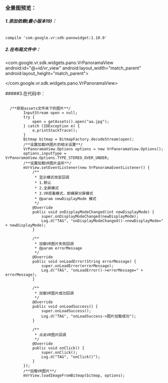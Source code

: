 
### 全景图预览：

##### 1.添加依赖(最小版本19)：
<pre><code>
compile 'com.google.vr:sdk-panowidget:1.10.0'
</code></pre>

##### 2.在布局文件中：
<com.google.vr.sdk.widgets.pano.VrPanoramaView
        android:id="@+id/vr_view"
        android:layout_width="match_parent"
        android:layout_height="match_parent">

</com.google.vr.sdk.widgets.pano.VrPanoramaView>

#####3.在代码中：
<pre><code>
  /**获取assets文件夹下的图片**/
        InputStream open = null;
        try {
            open = getAssets().open("aa.jpg");
        } catch (IOException e) {
            e.printStackTrace();
        }
        Bitmap bitmap = BitmapFactory.decodeStream(open);
        /**设置加载VR图片的相关设置**/
        VrPanoramaView.Options options = new VrPanoramaView.Options();
        options.inputType = VrPanoramaView.Options.TYPE_STEREO_OVER_UNDER;
        /**设置加载VR图片监听**/
        mVrView.setEventListener(new VrPanoramaEventListener() {
            /**
             * 显示模式改变回调
             * 1.默认
             * 2.全屏模式
             * 3.VR观看模式，即横屏分屏模式
             * @param newDisplayMode 模式
             */
            @Override
            public void onDisplayModeChanged(int newDisplayMode) {
                super.onDisplayModeChanged(newDisplayMode);
                Log.d("TAG", "onDisplayModeChanged()->newDisplayMode=" + newDisplayMode);
            }

            /**
             * 加载VR图片失败回调
             * @param errorMessage
             */
            @Override
            public void onLoadError(String errorMessage) {
                super.onLoadError(errorMessage);
                Log.d("TAG", "onLoadError()->errorMessage=" + errorMessage);
            }

            /**
             * 加载VR图片成功回调
             */
            @Override
            public void onLoadSuccess() {
                super.onLoadSuccess();
                Log.d("TAG", "onLoadSuccess->图片加载成功");
            }

            /**
             * 点击VR图片回调
             */
            @Override
            public void onClick() {
                super.onClick();
                Log.d("TAG", "onClick()");
            }
        });
        /**加载VR图片**/
        mVrView.loadImageFromBitmap(bitmap, options);
</code></pre>